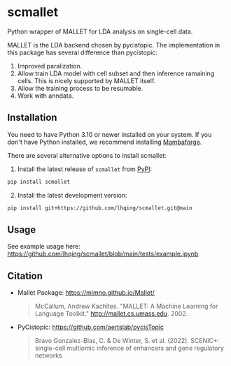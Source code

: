 # scmallet

Python wrapper of MALLET for LDA analysis on single-cell data.

MALLET is the LDA backend chosen by pycistopic. The implementation in this package has several difference than pycistopic:

1. Improved paralization.
2. Allow train LDA model with cell subset and then inference ramaining cells. This is nicely supported by MALLET itself.
3. Allow the training process to be resumable.
4. Work with anndata.

## Installation

You need to have Python 3.10 or newer installed on your system. If you don't have
Python installed, we recommend installing [Mambaforge](https://github.com/conda-forge/miniforge#mambaforge).

There are several alternative options to install scmallet:

1. Install the latest release of `scmallet` from [PyPI](https://pypi.org/project/scmallet/):

```bash
pip install scmallet
```

2. Install the latest development version:

```bash
pip install git+https://github.com/lhqing/scmallet.git@main
```

## Usage

See example usage here: https://github.com/lhqing/scmallet/blob/main/tests/example.ipynb

## Citation

-   Mallet Package: https://mimno.github.io/Mallet/

    > McCallum, Andrew Kachites. "MALLET: A Machine Learning for Language Toolkit." http://mallet.cs.umass.edu. 2002.

-   PyCistopic: https://github.com/aertslab/pycisTopic
    > Bravo Gonzalez-Blas, C. & De Winter, S. et al. (2022). SCENIC+: single-cell multiomic inference of enhancers and gene regulatory networks
